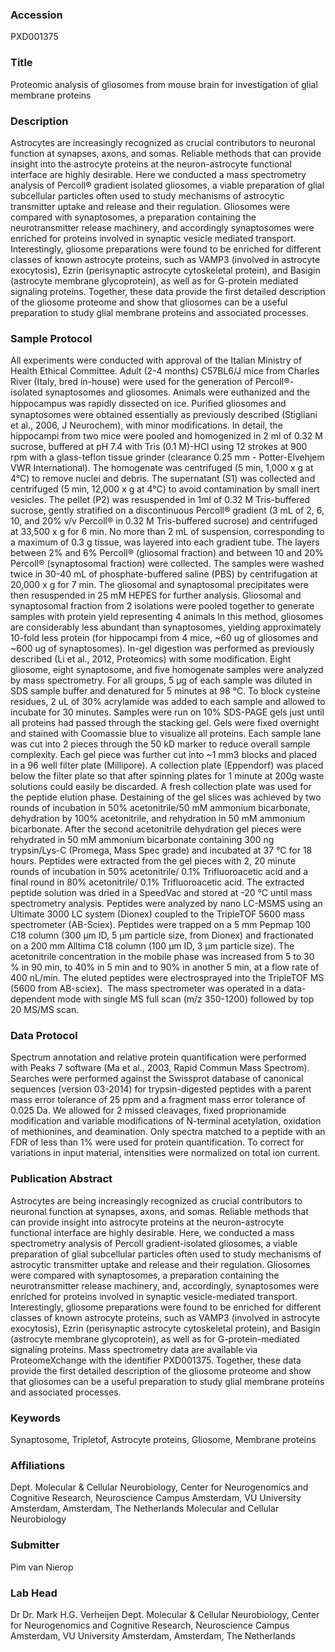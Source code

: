 ### Accession
PXD001375

### Title
Proteomic analysis of gliosomes from mouse brain for investigation of glial membrane proteins

### Description
Astrocytes are increasingly recognized as crucial contributors to neuronal function at synapses, axons, and somas. Reliable methods that can provide insight into the astrocyte proteins at the neuron-astrocyte functional interface are highly desirable. Here we conducted a mass spectrometry analysis of Percoll® gradient isolated gliosomes, a viable preparation of glial subcellular particles often used to study mechanisms of astrocytic transmitter uptake and release and their regulation. Gliosomes were compared with synaptosomes, a preparation containing the neurotransmitter release machinery, and accordingly synaptosomes were enriched for proteins involved in synaptic vesicle mediated transport. Interestingly, gliosome preparations were found to be enriched for different classes of known astrocyte proteins, such as VAMP3 (involved in astrocyte exocytosis), Ezrin (perisynaptic astrocyte cytoskeletal protein), and Basigin (astrocyte membrane glycoprotein), as well as for G-protein mediated signaling proteins. Together, these data provide the first detailed description of the gliosome proteome and show that gliosomes can be a useful preparation to study glial membrane proteins and associated processes.

### Sample Protocol
All experiments were conducted with approval of the Italian Ministry of Health Ethical Committee. Adult (2-4 months) C57BL6/J mice from Charles River (Italy, bred in-house) were used for the generation of Percoll®-isolated synaptosomes and gliosomes. Animals were euthanized and the hippocampus was rapidly dissected on ice. Puriﬁed gliosomes and synaptosomes were obtained essentially as previously described (Stigliani et al., 2006, J Neurochem), with minor modifications. In detail, the hippocampi from two mice were pooled and homogenized in 2 ml of 0.32 M sucrose, buffered at pH 7.4 with Tris (0.1 M)-HCl using 12 strokes at 900 rpm with a glass-teflon tissue grinder (clearance 0.25 mm - Potter-Elvehjem VWR International). The homogenate was centrifuged (5 min, 1,000 x g at 4°C) to remove nuclei and debris. The supernatant (S1) was collected and centrifuged (5 min, 12,000 x g at 4°C) to avoid contamination by small inert vesicles. The pellet (P2) was resuspended in 1ml of 0.32 M Tris-buffered sucrose, gently stratified on a discontinuous Percoll® gradient (3 mL of 2, 6, 10, and 20% v/v Percoll® in 0.32 M Tris-buffered sucrose) and centrifuged at 33,500 x g for 6 min. No more than 2 mL of suspension, corresponding to a maximum of 0.3 g tissue, was layered into each gradient tube.  The layers between 2% and 6% Percoll® (gliosomal fraction) and between 10 and 20% Percoll® (synaptosomal fraction) were collected. The samples were washed twice in 30-40 mL of phosphate-buffered saline (PBS) by centrifugation at 20,000 x g for 7 min. The gliosomal and synaptosomal precipitates were then resuspended in 25 mM HEPES for further analysis. Gliosomal and synaptosomal fraction from 2 isolations were pooled together to generate samples with protein yield representing 4 animals In this method, gliosomes are considerably less abundant than synaptosomes, yielding approximately 10-fold less protein (for hippocampi from 4 mice, ~60 ug of gliosomes and ~600 ug of synaptosomes). In-gel digestion was performed as previously described (Li et al., 2012, Proteomics) with some modification. Eight gliosome, eight synaptosome, and five homogenate samples were analyzed by mass spectrometry. For all groups, 5 µg of each sample was diluted in SDS sample buffer and denatured for 5 minutes at 98 °C. To block cysteine residues, 2 uL of 30% acrylamide was added to each sample and allowed to incubate for 30 minutes. Samples were run on 10% SDS-PAGE gels just until all proteins had passed through the stacking gel. Gels were fixed overnight and stained with Coomassie blue to visualize all proteins. Each sample lane was cut into 2 pieces through the 50 kD marker to reduce overall sample complexity. Each gel piece was further cut into ~1 mm3 blocks and placed in a 96 well filter plate (Millipore). A collection plate (Eppendorf) was placed below the filter plate so that after spinning plates for 1 minute at 200g waste solutions could easily be discarded. A fresh collection plate was used for the peptide elution phase. Destaining of the gel slices was achieved by two rounds of incubation in 50% acetonitrile/50 mM ammonium bicarbonate, dehydration by 100% acetonitrile, and rehydration in 50 mM ammonium bicarbonate. After the second acetonitrile dehydration gel pieces were rehydrated in 50 mM ammonium bicarbonate containing 300 ng trypsin/Lys-C (Promega, Mass Spec grade) and incubated at 37 °C for 18 hours. Peptides were extracted from the gel pieces with 2, 20 minute rounds of incubation in 50% acetonitrile/ 0.1% Trifluoroacetic acid and a final round in 80% acetonitrile/ 0.1% Trifluoroacetic acid. The extracted peptide solution was dried in a SpeedVac and stored at -20 °C until mass spectrometry analysis. Peptides were analyzed by nano LC-MSMS using an Ultimate 3000 LC system (Dionex) coupled to the TripleTOF 5600 mass spectrometer (AB-Sciex). Peptides were trapped on a 5 mm Pepmap 100 C18 column (300 µm ID, 5 µm particle size, from Dionex) and fractionated on a 200 mm Alltima C18 column (100 µm ID, 3 µm particle size). The acetonitrile concentration in the mobile phase was increased from 5 to 30 % in 90 min, to 40% in 5 min and to 90% in another 5 min, at a flow rate of 400 nL/min. The eluted peptides were electrosprayed into the TripleTOF MS (5600 from AB-sciex).  The mass spectrometer was operated in a data-dependent mode with single MS full scan (m/z 350-1200) followed by top 20 MS/MS scan.

### Data Protocol
Spectrum annotation and relative protein quantification were performed with Peaks 7 software (Ma et al., 2003, Rapid Commun Mass Spectrom). Searches were performed against the Swissprot database of canonical sequences (version 03-2014) for trypsin-digested peptides with a parent mass error tolerance of 25 ppm and a fragment mass error tolerance of 0.025 Da. We allowed for 2 missed cleavages, fixed proprionamide modification and variable modifications of N-terminal acetylation, oxidation of methionines, and deamination. Only spectra matched to a peptide with an FDR of less than 1% were used for protein quantification. To correct for variations in input material, intensities were normalized on total ion current.

### Publication Abstract
Astrocytes are being increasingly recognized as crucial contributors to neuronal function at synapses, axons, and somas. Reliable methods that can provide insight into astrocyte proteins at the neuron-astrocyte functional interface are highly desirable. Here, we conducted a mass spectrometry analysis of Percoll gradient-isolated gliosomes, a viable preparation of glial subcellular particles often used to study mechanisms of astrocytic transmitter uptake and release and their regulation. Gliosomes were compared with synaptosomes, a preparation containing the neurotransmitter release machinery, and, accordingly, synaptosomes were enriched for proteins involved in synaptic vesicle-mediated transport. Interestingly, gliosome preparations were found to be enriched for different classes of known astrocyte proteins, such as VAMP3 (involved in astrocyte exocytosis), Ezrin (perisynaptic astrocyte cytoskeletal protein), and Basigin (astrocyte membrane glycoprotein), as well as for G-protein-mediated signaling proteins. Mass spectrometry data are available via ProteomeXchange with the identifier PXD001375. Together, these data provide the first detailed description of the gliosome proteome and show that gliosomes can be a useful preparation to study glial membrane proteins and associated processes.

### Keywords
Synaptosome, Tripletof, Astrocyte proteins, Gliosome, Membrane proteins

### Affiliations
Dept. Molecular & Cellular Neurobiology, Center for Neurogenomics and Cognitive Research, Neuroscience Campus Amsterdam, VU University Amsterdam, Amsterdam, The Netherlands
Molecular and Cellular Neurobiology

### Submitter
Pim van Nierop

### Lab Head
Dr Dr. Mark H.G. Verheijen
Dept. Molecular & Cellular Neurobiology, Center for Neurogenomics and Cognitive Research, Neuroscience Campus Amsterdam, VU University Amsterdam, Amsterdam, The Netherlands


